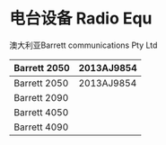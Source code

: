 # 电台设备 Radio Equ

澳大利亚Barrett communications Pty Ltd

| Barrett  2050 | 2013AJ9854 |
| ------------- | ---------- |
| Barrett  2050 | 2013AJ9854 |
| Barrett  2090 |            |
| Barrett  4050 |            |
| Barrett  4090 |            |